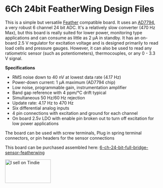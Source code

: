 # 6Ch 24bit FeatherWing Design Files

This is a simple but versatile [Feather](https://learn.adafruit.com/adafruit-feather/feather-specification) compatible board. It uses an [AD7794](https://www.analog.com/media/en/technical-documentation/data-sheets/AD7794_7795.pdf), a very robust 6 channel 24 bit ADC. It's a relatively slow converter (470 Hz Max), but this board is really suited for lower power, monitoring type applications and can consume as little as 2 μA in standby. It has an on-board 2.5 V regulator for excitation voltage and is designed primarily to read load cells and pressure gauges. However, it can also be used to read any ratiometric sensor (such as potentiometers), thermocouples, or any 0 - 3.3 V signal.

**Specifications**

- RMS noise down to 40 nV at lowest data rate (4.17 Hz)
- Power-down current: 1 μA maximum (AD7794 chip) 
- Low noise, programmable gain, instrumentation amplifier
- Band gap reference with 4 ppm/°C drift typical
- Simultaneous 50 Hz/60 Hz rejection
- Update rate: 4.17 Hz to 470 Hz
- Six differential analog inputs
- 4 pin connections with excitation and ground for each channel
- On board 2.5v LDO with enable pin broken out to turn off excitation for low power applications

The board can be used with screw terminals, Plug in spring terminal connectors, or pin headers for the sensor connections

This board can be purchased assembled here: [6-ch-24-bit-full-bridge-sensor-featherwing](https://www.tindie.com/products/jtinker/6-ch-24-bit-full-bridge-sensor-featherwing/)


<a href="https://www.tindie.com/stores/jtinker/?ref=offsite_badges&utm_source=sellers_jtinker&utm_medium=badges&utm_campaign=badge_medium"><img src="https://d2ss6ovg47m0r5.cloudfront.net/badges/tindie-mediums.png" alt="I sell on Tindie" width="150" height="78"></a>

